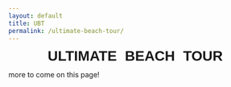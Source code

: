 ```yaml
---
layout: default
title: UBT
permalink: /ultimate-beach-tour/
---
```


# ULTIMATE BEACH TOUR

<style>
  h1 {
    font-family: "Outfit", sans-serif;
    font-optical-sizing: auto;
    font-weight: 850;
    font-style: normal;
    word-spacing: 0.3em; 
    display: block;
    width: 100%;
    /*white-space: nowrap;     /* don't wrap onto multiple lines */
    line-height: 1;
    margin: 0;
    text-align: center;      /* or left, depending on your layout */
  }

</style>

more to come on this page!

<link rel="stylesheet" href="https://unpkg.com/leaflet/dist/leaflet.css" />
<script src="https://unpkg.com/leaflet/dist/leaflet.js"></script>
<script src="https://unpkg.com/leaflet-curve"></script>

<div id="trip-map" style="height:600px; margin:1rem 0;"></div>

<script>
// --- Collect data from Jekyll ---
const people = [
  {% for p in site.ubtpeople %}
  {
    id: "{{ p.person_id | default: p.basename | strip }}",
    name: "{{ p.name | escape }}",
    color: "{{ p.color | escape }}",
    icon: "{{ p.icon | relative_url }}"
  }{% unless forloop.last %},{% endunless %}
  {% endfor %}
];

const stops = [
  {% for n in site.ubtstops %}
    {% if n.lat and n.lon %}
    {
      title: "{{ n.title | escape }}",
      lat: {{ n.lat }},
      lon: {{ n.lon }},
      url: "{{ n.url | relative_url }}",
      dateStr: "{{ n.date | date: '%b %-d, %Y' }}",
      dateNum: {{ n.date | date: '%s' | plus: 0 }},
      popup: {{ n.popup | default: true | jsonify }},
      people: [{% if n.person %}{% if n.person.first %}{% for id in n.person %}"{{ id }}"{% unless forloop.last %}, {% endunless %}{% endfor %}{% else %}"{{ n.person | strip }}" {% endif %}{% endif %}]
    }{% unless forloop.last %},{% endunless %}
    {% endif %}
  {% endfor %}
];

const now = Math.floor(Date.now() / 1000);
stops.forEach(s => {
  s.future = s.dateNum > now;
  if (typeof s.popup === 'string') {
    s.popup = s.popup.toLowerCase() !== 'false';
  }
});

// determine each person's current stop
people.forEach(p => {
  const pastStops = stops.filter(s => s.people?.includes(p.id) && s.dateNum <= now);
  pastStops.sort((a, b) => b.dateNum - a.dateNum);
  p.currentStop = pastStops.length ? pastStops[0] : null;
});

const map = L.map('trip-map').setView([20, 0], 2);
L.tileLayer('https://{s}.basemaps.cartocdn.com/light_all/{z}/{x}/{y}{r}.png', {
  attribution: '&copy; OpenStreetMap & CartoCDN',
  maxZoom: 19,
  subdomains: 'abcd'
}).addTo(map);

// helper: HTML composite for multiple faces
function makeCombinedFaceHTML(faces) {
  const size = 28;
  const overlap = 6;
  const cols = Math.ceil(Math.sqrt(faces.length));
  const rows = Math.ceil(faces.length / cols);
  const gridSize = size * cols - overlap * (cols - 1);
  let html = `<div style="position:relative;width:${gridSize}px;height:${gridSize}px;">`;
  faces.forEach((src, i) => {
    const row = Math.floor(i / cols);
    const col = i % cols;
    html += `<img src="${src}" style="
      width:${size}px;height:${size}px;border-radius:50%;
      position:absolute;left:${col * (size - overlap)}px;top:${row * (size - overlap)}px;
    ">`;
  });
  html += '</div>';
  return html;
}

// helper: curved trails
function curveBetween(a, b, amplitude = 0.2) {
  const latMid = (a[0] + b[0]) / 2;
  const lonMid = (a[1] + b[1]) / 2;
  const dx = b[1] - a[1];
  const dy = b[0] - a[0];
  const dist = Math.sqrt(dx*dx + dy*dy);
  const nx = -dy / dist, ny = dx / dist;
  const offset = amplitude * dist;
  const control1 = [latMid + ny * offset, lonMid + nx * offset];
  const control2 = [latMid - ny * offset / 2, lonMid - nx * offset / 2];
  return ['M', a, 'C', control1, control2, b];
}

function getSharedSegments(trails) {
  const segMap = {};
  for (const [pid, coords] of Object.entries(trails)) {
    for (let i = 0; i < coords.length - 1; i++) {
      const key = `${coords[i][0].toFixed(3)},${coords[i][1].toFixed(3)}-${coords[i+1][0].toFixed(3)},${coords[i+1][1].toFixed(3)}`;
      if (!segMap[key]) segMap[key] = [];
      segMap[key].push(pid);
    }
  }
  return segMap;
}

const peopleById = {};
people.forEach(p => peopleById[p.id] = p);

let firstDraw = true;

function drawEverything() {
  // remove existing non-tile layers
  map.eachLayer(l => { if (!(l instanceof L.TileLayer)) map.removeLayer(l); });

  // build trails
  const trails = {};
  stops.forEach(stop => {
    (stop.people || []).forEach(pid => {
      if (!trails[pid]) trails[pid] = [];
      trails[pid].push([stop.lat, stop.lon]);
    });
  });

  // draw curves with offsets for shared legs
  const shared = getSharedSegments(trails);
  Object.entries(trails).forEach(([pid, coords]) => {
    const color = peopleById[pid]?.color || 'gray';
    for (let i = 0; i < coords.length - 1; i++) {
      const a = coords[i], b = coords[i+1];
      const stopA = stops.find(s => Math.abs(s.lat - a[0]) < 0.001 && Math.abs(s.lon - a[1]) < 0.001);
      const stopB = stops.find(s => Math.abs(s.lat - b[0]) < 0.001 && Math.abs(s.lon - b[1]) < 0.001);
      const bothFuture = stopA?.future && stopB?.future;
      const anyFuture = stopA?.future || stopB?.future;

      const key = `${a[0].toFixed(3)},${a[1].toFixed(3)}-${b[0].toFixed(3)},${b[1].toFixed(3)}`;
      const group = shared[key] || [pid];
      const idx = group.indexOf(pid);
      const total = group.length;
      const offsetDir = (idx - (total - 1) / 2) * 0.08; // separate parallel lines a bit

      const path = curveBetween(a, b, 0.15 + offsetDir);
      L.curve(path, {
        color,
        weight: 2.5,
        opacity: bothFuture ? 0.3 : (anyFuture ? 0.6 : 0.9),
        dashArray: bothFuture ? '6,6' : (anyFuture ? '3,6' : null)
      }).addTo(map);
    }
  });

  // stop markers (one per stop)
  stops.forEach(stop => {
    console.log(stop.popup)
    if (stop.popup === false) return; // invisible stop; used for routing only

    const currentPeople = people.filter(p => p.currentStop?.title?.toLowerCase() === stop.title.toLowerCase());
    const isFuture = stop.future;

    // choose icon: combined faces > single face > pin
    let icon;
    if (currentPeople.length > 1) {
      icon = L.divIcon({
        html: makeCombinedFaceHTML(currentPeople.map(p => p.icon)),
        className: 'multi-face-marker',
        iconSize: [36, 36],
        iconAnchor: [18, 18]
      });
    } else if (currentPeople.length === 1) {
      icon = L.icon({
        iconUrl: currentPeople[0].icon,
        iconSize: [40, 40],
        iconAnchor: [20, 40],
        popupAnchor: [0, -35]
      });
    } else {
      const pinColor = isFuture ? 'rgba(0,0,0,0.3)' : 'rgb(0,121,130)';
      icon = L.divIcon({
        html: `<div style="font-size:22px;color:${pinColor}">📍</div>`,
        className: '',
        iconSize: [24,24],
        iconAnchor: [12,12]
      });
    }

    const marker = L.marker([stop.lat, stop.lon], { icon, opacity: isFuture ? 0.6 : 1 }).addTo(map);

    // build popup text safely (no undefined variable)
    let popupText = null;
    if (stop.popup !== false) {
      if (isFuture) {
        popupText = `<i>planned stop</i>`;
      } else {
        popupText = `<b><a href="${stop.url}" class="popup-link">${stop.title}</a></b>`;
      }
    }

    if (popupText) {
      marker.bindPopup(popupText);
      // click opens popup; link inside goes to page
      marker.on('click', (e) => {
        e.originalEvent?.stopPropagation?.();
        marker.openPopup();
      });
    }
  });

  if (firstDraw) {
    const pts = stops.map(s => [s.lat, s.lon]);
    if (pts.length) map.fitBounds(pts);
    firstDraw = false;
  }
}

drawEverything();
map.on('zoomend', drawEverything);
</script>

<style>
#trip-map {
  border-radius: 8px;
  /*box-shadow: 0 2px 6px rgba(0,0,0,.1);*/
}

/* lowercase the popup title text (your stylistic choice) */
.leaflet-popup-content b {
  font-weight: 500;
  color: #000;
  text-transform: lowercase;
}

.multi-face-marker img {
  border-radius: 50%;
}
</style>